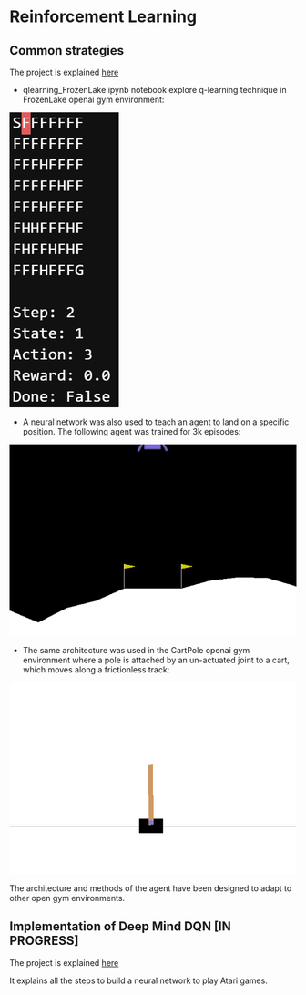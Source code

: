 # Reinforcement Learning

## Common strategies
 
The project is explained [here](https://apiquet.com/2021/02/07/reinforcement-learning/)

* qlearning_FrozenLake.ipynb notebook explore q-learning technique in FrozenLake openai gym environment:

![Image](q_learning/imgs/FrozenLake_trained.gif)

* A neural network was also used to teach an agent to land on a specific position. The following agent was trained for 3k episodes:

![Image](neural_networks/simple/imgs/lunarlander_agent_3k_episodes.gif)

* The same architecture was used in the CartPole openai gym environment where a pole is attached by an un-actuated joint to a cart, which moves along a frictionless track:

![Image](neural_networks/simple/imgs/cartpole_agent_750_episodes.gif)

The architecture and methods of the agent have been designed to adapt to other open gym environments.

## Implementation of Deep Mind DQN [IN PROGRESS]

The project is explained [here](https://apiquet.com/2021/11/12/playing-atari-with-deep-reinforcement-learning/)

It explains all the steps to build a neural network to play Atari games.
